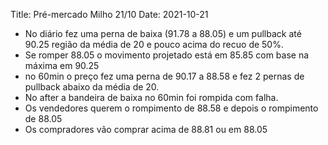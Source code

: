 Title: Pré-mercado Milho 21/10
Date: 2021-10-21

* No diário fez uma perna de baixa (91.78 a 88.05) e um pullback até 90.25 região da média de 20 e pouco acima do recuo de 50%.
* Se romper 88.05  o movimento projetado está em 85.85 com base na máxima em 90.25
* no 60min o preço fez uma perna de 90.17 a 88.58 e fez 2 pernas de pullback abaixo da média de 20.
* No after a bandeira de baixa no 60min foi rompida  com falha. 
* Os vendedores querem o rompimento de 88.58 e depois o rompimento de 88.05
* Os compradores vão comprar acima de 88.81 ou em 88.05




